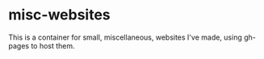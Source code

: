 # misc-websites
This is a container for small, miscellaneous, websites I've made, using gh-pages to host them.
